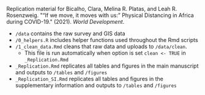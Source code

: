 Replication material for Bicalho, Clara, Melina R. Platas, and Leah R. Rosenzweig. "“If we move, it moves with us:” Physical Distancing in Africa during COVID-19." (2021). _World Development_.

- `/data` contains the raw survey and GIS data
- `/0_helpers.R` includes helper functions used throughout the Rmd scripts
- `/1_clean_data.Rmd` cleans that raw data and uploads to `/data/clean`.
  - This file is run automatically when option is set `clean <- TRUE` in `_Replication.Rmd`
- `_Replication.Rmd` replicates all tables and figures in the main manuscript and outputs to `/tables` and `/figures`
- `_Replication_SI.Rmd` replicates all tables and figures in the supplementary information and outputs to `/tables` and `/figures`
